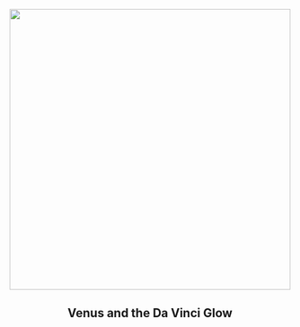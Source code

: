 
<p align="center"><img src="https://apod.nasa.gov/apod/image/2303/_GHR3094-venerelunafirma800.jpg" width="500" height="500"></p>
<h2 align="center"> Venus and the Da Vinci Glow </h2>
